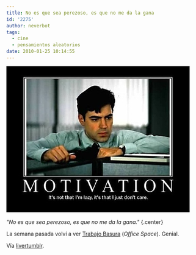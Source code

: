 ```yaml
---
title: No es que sea perezoso, es que no me da la gana
id: '2275'
author: neverbot
tags:
  - cine
  - pensamientos aleatorios
date: 2010-01-25 10:14:55
---
```


![201001251013.jpg](./no-es-que-sea-perezoso-es-que-no-me-da-la-gana/201001251013.jpg)

_"No es que sea perezoso, es que no me da la gana."_ {.center}

La semana pasada volví a ver [Trabajo Basura](http://www.imdb.com/title/tt0151804/) (_Office Space_). Genial.

Vía [livertumblr](http://livercake.tumblr.com/post/83291619/este-loco-si-que-sabe-karinakill-via).
